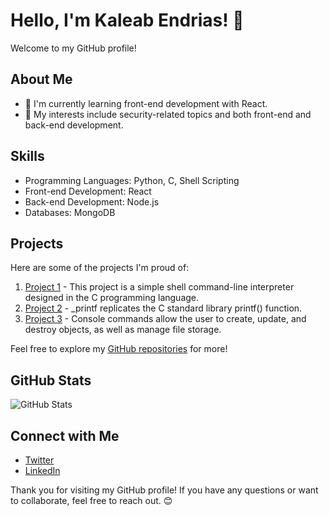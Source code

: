 # Hello, I'm Kaleab Endrias! 👋

Welcome to my GitHub profile!

## About Me

- 🔭 I'm currently learning front-end development with React.
- 🌱 My interests include security-related topics and both front-end and back-end development.

## Skills

- Programming Languages: Python, C, Shell Scripting
- Front-end Development: React
- Back-end Development: Node.js
- Databases: MongoDB

## Projects

Here are some of the projects I'm proud of:

1. [Project 1](https://github.com/kaleabendrias/simple_shell) - This project is a simple shell command-line interpreter designed in the C programming language.
2. [Project 2](https://github.com/kaleabendrias/printf) - _printf replicates the C standard library printf() function.
3. [Project 3](https://github.com/kaleabendrias/AirBnB_clone_v2) - Console commands allow the user to create, update, and destroy objects, as well as manage file storage.

Feel free to explore my [GitHub repositories](https://github.com/kaleabendrias) for more!

## GitHub Stats

![GitHub Stats](https://github-readme-stats.vercel.app/api?username=kaleabendrias&show_icons=true&theme=radical)

## Connect with Me

- [Twitter](https://twitter.com/kaleab_endrias)
- [LinkedIn](https://www.linkedin.com/in/kaleab-endrias-43bab3267/)

Thank you for visiting my GitHub profile! If you have any questions or want to collaborate, feel free to reach out. 😊
